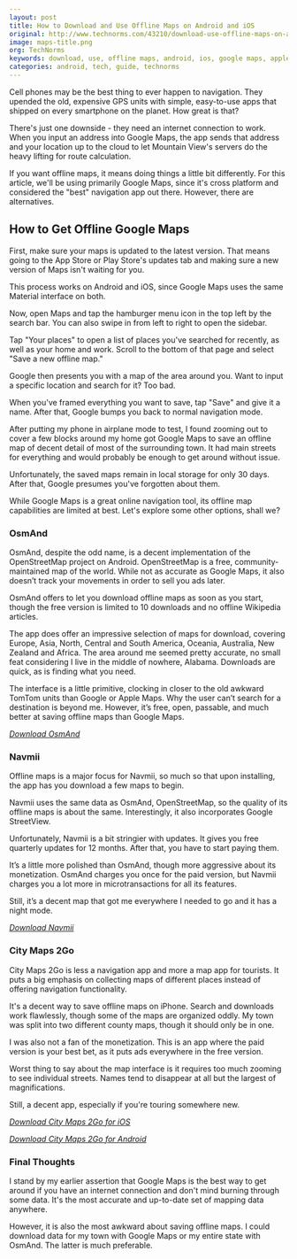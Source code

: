 ```yaml
---
layout: post
title: How to Download and Use Offline Maps on Android and iOS
original: http://www.technorms.com/43210/download-use-offline-maps-on-android-ios
image: maps-title.png
org: TechNorms
keywords: download, use, offline maps, android, ios, google maps, apple maps
categories: android, tech, guide, technorms
---
```


Cell phones may be the best thing to ever happen to navigation. They upended the old, expensive GPS units with simple, easy-to-use apps that shipped on every smartphone on the planet. How great is that?

<!--break-->

There's just one downside - they need an internet connection to work. When you input an address into Google Maps, the app sends that address and your location up to the cloud to let Mountain View's servers do the heavy lifting for route calculation.

If you want offline maps, it means doing things a little bit differently. For this article, we'll be using primarily Google Maps, since it's cross platform and considered the "best" navigation app out there. However, there are alternatives.

## How to Get Offline Google Maps

First, make sure your maps is updated to the latest version. That means going to the App Store or Play Store's updates tab and making sure a new version of Maps isn't waiting for you.

This process works on Android and iOS, since Google Maps uses the same Material interface on both.

Now, open Maps and tap the hamburger menu icon in the top left by the search bar. You can also swipe in from left to right to open the sidebar.

Tap "Your places" to open a list of places you've searched for recently, as well as your home and work. Scroll to the bottom of that page and select "Save a new offline map."

Google then presents you with a map of the area around you. Want to input a specific location and search for it? Too bad.

When you've framed everything you want to save, tap "Save" and give it a name. After that, Google bumps you back to normal navigation mode.

After putting my phone in airplane mode to test, I found zooming out to cover a few blocks around my home got Google Maps to save an offline map of decent detail of most of the surrounding town. It had main streets for everything and would probably be enough to get around without issue.

Unfortunately, the saved maps remain in local storage for only 30 days. After that, Google presumes you've forgotten about them.

While Google Maps is a great online navigation tool, its offline map capabilities are limited at best. Let's explore some other options, shall we?

### OsmAnd

OsmAnd, despite the odd name, is a decent implementation of the OpenStreetMap project on Android. OpenStreetMap is a free, community-maintained map of the world. While not as accurate as Google Maps, it also doesn’t track your movements in order to sell you ads later. 

OsmAnd offers to let you download offline maps as soon as you start, though the free version is limited to 10 downloads and no offline Wikipedia articles. 

The app does offer an impressive selection of maps for download, covering Europe, Asia, North, Central and South America, Oceania, Australia, New Zealand and Africa. The area around me seemed pretty accurate, no small feat considering I live in the middle of nowhere, Alabama. Downloads are quick, as is finding what you need. 

The interface is a little primitive, clocking in closer to the old awkward TomTom units than Google or Apple Maps. Why the user can’t search for a destination is beyond me. However, it’s free, open, passable, and much better at saving offline maps than Google Maps. 

[*Download OsmAnd*](https://play.google.com/store/apps/details?id=net.osmand&hl=en)

### Navmii

Offline maps is a major focus for Navmii, so much so that upon installing, the app has you download a few maps to begin. 

Navmii uses the same data as OsmAnd, OpenStreetMap, so the quality of its offline maps is about the same. Interestingly, it also incorporates Google StreetView. 

Unfortunately, Navmii is a bit stringier with updates. It gives you free quarterly updates for 12 months. After that, you have to start paying them. 

It’s a little more polished than OsmAnd, though more aggressive about its monetization. OsmAnd charges you once for the paid version, but Navmii charges you a lot more in microtransactions for all its features.

Still, it’s a decent map that got me everywhere I needed to go and it has a night mode. 

[*Download Navmii*](https://play.google.com/store/apps/developer?id=Navmii&hl=en)

### City Maps 2Go

City Maps 2Go is less a navigation app and more a map app for tourists. It puts a big emphasis on collecting maps of different places instead of offering navigation functionality. 

It's a decent way to save offline maps on iPhone. Search and downloads work flawlessly, though some of the maps are organized oddly. My town was split into two different county maps, though it should only be in one. 

I was also not a fan of the monetization. This is an app where the paid version is your best bet, as it puts ads everywhere in the free version. 

Worst thing to say about the map interface is it requires too much zooming to see individual streets. Names tend to disappear at all but the largest of magnifications. 

Still, a decent app, especially if you're touring somewhere new. 

[*Download City Maps 2Go for iOS*](https://itunes.apple.com/us/app/city-maps-2go-pro-offline/id327783342?mt=8)

[*Download City Maps 2Go for Android*](https://play.google.com/store/apps/details?id=com.ulmon.android.citymaps2go&hl=en)

### Final Thoughts

I stand by my earlier assertion that Google Maps is the best way to get around if you have an internet connection and don't mind burning through some data. It's the most accurate and up-to-date set of mapping data anywhere. 

However, it is also the most awkward about saving offline maps. I could download data for my town with Google Maps or my entire state with OsmAnd. The latter is much preferable. 